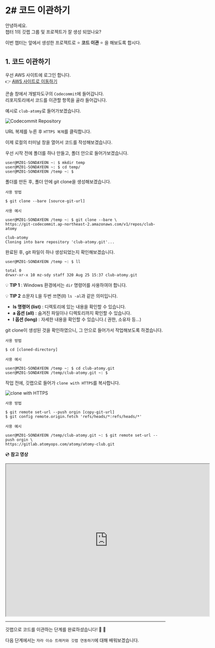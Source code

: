 # 2# 코드 이관하기

안녕하세요.  
챕터 1의 깃랩 그룹 및 프로젝트가 잘 생성 되었나요?

이번 챕터는 앞에서 생성한 프로젝트로 :star: **코드 이관** :star: 을 해보도록 합시다.


## 1. 코드 이관하기

우선 AWS 사이트에 로그인 합니다.    
:point_right: [AWS 사이트로 이동하기](https://aws.amazon.com/ko/)

콘솔 창에서 개발자도구의 `Codecommit`에 들어갑니다.    
리포지토리에서 코드를 이관할 항목을 골라 들어갑니다.

예시로 `club-atomy`로 들어가보겠습니다.

![Codecommit Repository](https://user-images.githubusercontent.com/54167990/65102741-041ac400-da07-11e9-818e-c64d108b6fd4.PNG)

URL 복제를 누른 후 `HTTPS 복제`를 클릭합니다.

이제 로컬의 터미널 창을 열어서 코드를 작성해보겠습니다.

우선 시작 전에 폴더를 하나 만들고, 폴더 안으로 들어가보겠습니다.

```
user@MZ01-SONDAYEON ~: $ mkdir temp
user@MZ01-SONDAYEON ~: $ cd temp/
user@MZ01-SONDAYEON /temp ~: $
```

폴더를 만든 후, 폴더 안에 git clone을 생성해보겠습니다.

`사용 방법`

```
$ git clone --bare [source-git-url]
```

`사용 예시`
```
user@MZ01-SONDAYEON /temp ~: $ git clone --bare \
https://git-codecommit.ap-northeast-2.amazonaws.com/v1/repos/club-atomy

club-atomy
Cloning into bare repository 'club-atomy.git'...
```
완료된 후, git 파일이 하나 생성되었는지 확인해보겠습니다.

```
user@MZ01-SONDAYEON /temp ~: $ ll

total 0
drwxr-xr-x 10 mz-sdy staff 320 Aug 25 15:37 club-atomy.git
```
:bulb: **TIP 1** : Windows 환경에서는 `dir` 명령어를 사용하여야 합니다.
 
:bulb: **TIP 2** 
소문자 L을 두번 쓰면(ll) `ls -al`과 같은 의미입니다.  
- **ls 명령어 (list)** : 디렉토리에 있는 내용을 확인할 수 있습니다.   
- **a 옵션 (all)** : 숨겨진 파일이나 디렉토리까지 확인할 수 있습니다.   
- **l 옵션 (long)** : 자세한 내용을 확인할 수 있습니다.( 권한, 소유자 등...)   
 

git clone이 생성된 것을 확인하였으니, 그 안으로 들어가서 작업해보도록 하겠습니다.

`사용 방법`
```
$ cd [cloned-directory]
```
`사용 예시`
```
user@MZ01-SONDAYEON /temp ~: $ cd club-atomy.git
user@MZ01-SONDAYEON /temp/club-atomy.git ~: $
```
작업 전에, 깃랩으로 들어가 `clone with HTTPS`를 복사합니다.

![clone with HTTPS](https://user-images.githubusercontent.com/54167990/65104734-80b0a100-da0d-11e9-8022-5af325819a8c.PNG)

`사용 방법`
```
$ git remote set-url --push orgin [copy-git-url]
$ git config remote.origin.fetch 'refs/heads/*:refs/heads/*'
```

`사용 예시`
```
user@MZ01-SONDAYEON /temp/club-atomy.git ~: $ git remote set-url --push orgin \
https://gitlab.atomyops.com/atomy/atomy-club.git
```

:cd: **참고 영상**
<iframe src="https://drive.google.com/file/d/1bJPgj710-imWvvUiKMpZUV0BkdK72F2m/preview" width="640" height="480"></iframe>

---

깃랩으로 코드를 이관하는 단계를 완료하셨습니다!   :clap:  :clap:  

다음 단계에서는 `자라 이슈 트래커와 깃랩 연동하기`에 대해 배워보겠습니다.  
